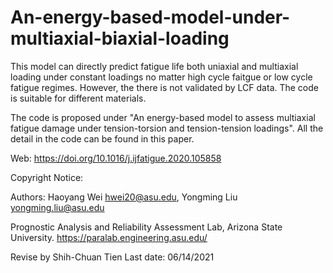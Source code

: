 # An-energy-based-model-under-multiaxial-biaxial-loading

This model can directly predict fatigue life both uniaxial and multiaxial loading under constant loadings no matter high cycle faitgue or low cycle fatigue regimes. However, the there is not validated by LCF data. The code is suitable for different materials.

The code is proposed under "An energy-based model to assess multiaxial fatigue damage under tension-torsion and tension-tension loadings". 
All the detail in the code can be found in this paper.

Web: https://doi.org/10.1016/j.ijfatigue.2020.105858

Copyright Notice:

Authors: Haoyang Wei hwei20@asu.edu, Yongming Liu yongming.liu@asu.edu

Prognostic Analysis and Reliability Assessment Lab, Arizona State University. https://paralab.engineering.asu.edu/

Revise by Shih-Chuan Tien Last date: 06/14/2021
